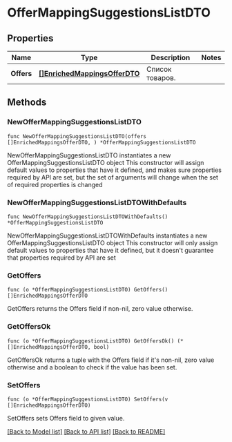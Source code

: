 # OfferMappingSuggestionsListDTO

## Properties

Name | Type | Description | Notes
------------ | ------------- | ------------- | -------------
**Offers** | [**[]EnrichedMappingsOfferDTO**](EnrichedMappingsOfferDTO.md) | Список товаров. | 

## Methods

### NewOfferMappingSuggestionsListDTO

`func NewOfferMappingSuggestionsListDTO(offers []EnrichedMappingsOfferDTO, ) *OfferMappingSuggestionsListDTO`

NewOfferMappingSuggestionsListDTO instantiates a new OfferMappingSuggestionsListDTO object
This constructor will assign default values to properties that have it defined,
and makes sure properties required by API are set, but the set of arguments
will change when the set of required properties is changed

### NewOfferMappingSuggestionsListDTOWithDefaults

`func NewOfferMappingSuggestionsListDTOWithDefaults() *OfferMappingSuggestionsListDTO`

NewOfferMappingSuggestionsListDTOWithDefaults instantiates a new OfferMappingSuggestionsListDTO object
This constructor will only assign default values to properties that have it defined,
but it doesn't guarantee that properties required by API are set

### GetOffers

`func (o *OfferMappingSuggestionsListDTO) GetOffers() []EnrichedMappingsOfferDTO`

GetOffers returns the Offers field if non-nil, zero value otherwise.

### GetOffersOk

`func (o *OfferMappingSuggestionsListDTO) GetOffersOk() (*[]EnrichedMappingsOfferDTO, bool)`

GetOffersOk returns a tuple with the Offers field if it's non-nil, zero value otherwise
and a boolean to check if the value has been set.

### SetOffers

`func (o *OfferMappingSuggestionsListDTO) SetOffers(v []EnrichedMappingsOfferDTO)`

SetOffers sets Offers field to given value.



[[Back to Model list]](../README.md#documentation-for-models) [[Back to API list]](../README.md#documentation-for-api-endpoints) [[Back to README]](../README.md)


